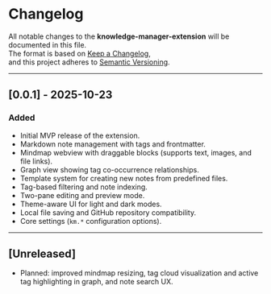 # Changelog

All notable changes to the **knowledge-manager-extension** will be documented in this file.  
The format is based on [Keep a Changelog](https://keepachangelog.com/en/1.1.0/),  
and this project adheres to [Semantic Versioning](https://semver.org/spec/v2.0.0.html).

---

## [0.0.1] - 2025-10-23

### Added

- Initial MVP release of the extension.  
- Markdown note management with tags and frontmatter.  
- Mindmap webview with draggable blocks (supports text, images, and file links).  
- Graph view showing tag co-occurrence relationships.  
- Template system for creating new notes from predefined files.  
- Tag-based filtering and note indexing.  
- Two-pane editing and preview mode.  
- Theme-aware UI for light and dark modes.  
- Local file saving and GitHub repository compatibility.  
- Core settings (`km.*` configuration options).  

---

## [Unreleased]

- Planned: improved mindmap resizing, tag cloud visualization and active tag highlighting in graph, and note search UX.
